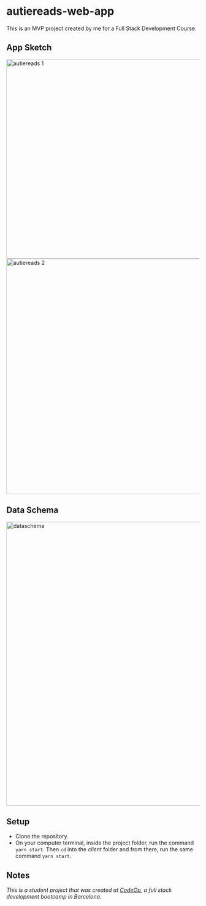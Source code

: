 # autiereads-web-app
This is an MVP project created by me for a Full Stack Development Course.

## App Sketch

<img width="519" alt="autiereads 1" src="https://iili.io/H1bJr2p.png">
<img width="613" alt="autiereads 2" src="https://iili.io/H1bJb44.png">

## Data Schema

<img width="739" alt="dataschema" src="https://iili.io/H1Ds47j.png">

## Setup

* Clone the repository.
* On your computer terminal, inside the project folder, run the command `yarn start`. Then `cd` into the *client* folder and from there, run the same command `yarn start`.

## Notes

_This is a student project that was created at [CodeOp](http://CodeOp.tech), a full stack development bootcamp in Barcelona._

